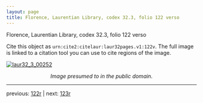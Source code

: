 ```yaml
---
layout: page
title: Florence, Laurentian Library, codex 32.3, folio 122 verso
---
```


Florence, Laurentian Library, codex 32.3, folio 122 verso

Cite this object as `urn:cite2:citelaur:laur32pages.v1:122v`.  The full image is linked to a citation tool you can use to cite regions of the image.

[![laur32_3_00252](http://www.homermultitext.org/iipsrv?IIIF=/project/homer/pyramidal/deepzoom/citelaur/laur32imgs/v1/laur32_3_00252.tif/full/800,/0/default.jpg)](http://www.homermultitext.org/ict2/?urn=urn:cite2:citelaur:laur32imgs.v1:laur32_3_00252) 

<p style="text-align: center; font-style: italic;">Image presumed to in the public domain.</p>

---

previous: [122r](../122r/) | next: [123r](../123r/)